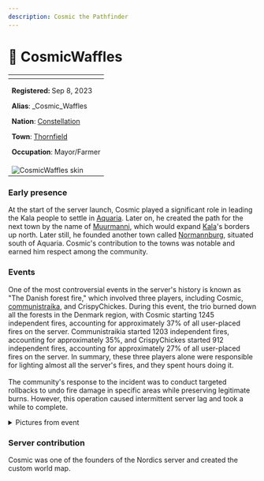 ```yaml
---
description: Cosmic the Pathfinder
---
```


# 👤 CosmicWaffles

<table data-view="cards" data-full-width="false"><thead><tr><th></th></tr></thead><tbody><tr><td><p><strong>Registered:</strong> Sep 8, 2023</p><p><strong>Alias</strong>: _Cosmic_Waffles</p><p><strong>Nation</strong>: <a href="../nations/constellation.md">Constellation</a></p><p><strong>Town</strong>: <a href="../towns/thornfield.md">Thornfield</a></p><p><strong>Occupation</strong>: Mayor/Farmer</p></td></tr><tr><td><img src="../../../.gitbook/assets/_Cosmic_Waffles-skin.png" alt="CosmicWaffles skin"></td></tr></tbody></table>

### Early presence

At the start of the server launch, Cosmic played a significant role in leading the Kala people to settle in [Aquaria](../towns/aquaria.md). Later on, he created the path for the next town by the name of [Muurmanni](../towns/archived-towns/finland-region/muurmanni.md), which would expand [Kala](../nations/kala.md)'s borders up north. Later still, he founded another town called [Normannburg](../towns/normannburg.md), situated south of Aquaria. Cosmic's contribution to the towns was notable and earned him respect among the community.

### Events

One of the most controversial events in the server's history is known as "The Danish forest fire," which involved three players, including Cosmic, [communistraika](communistraikia.md), and CrispyChickes. During this event, the trio burned down all the forests in the Denmark region, with Cosmic starting 1245 independent fires, accounting for approximately 37% of all user-placed fires on the server. Communistraikia started 1203 independent fires, accounting for approximately 35%, and CrispyChickes started 912 independent fires, accounting for approximately 27% of all user-placed fires on the server. In summary, these three players alone were responsible for lighting almost all the server's fires, and they spent hours doing it.\
\
The community's response to the incident was to conduct targeted rollbacks to undo fire damage in specific areas while preserving legitimate burns. However, this operation caused intermittent server lag and took a while to complete.

<details>

<summary>Pictures from event</summary>

<img src="../../../.gitbook/assets/image (76).png" alt="" data-size="original"><img src="../../../.gitbook/assets/image (77).png" alt="" data-size="original">

</details>

### Server contribution

Cosmic was one of the founders of the Nordics server and created the custom world map.
